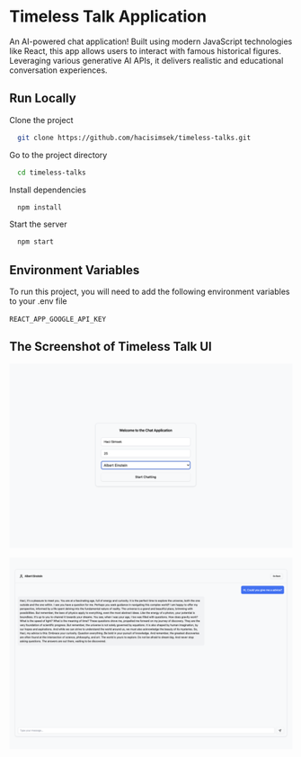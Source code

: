 # Timeless Talk Application

An AI-powered chat application! Built using modern JavaScript technologies like React, this app allows users to interact with famous historical figures. Leveraging various generative AI APIs, it delivers realistic and educational conversation experiences.

## Run Locally

Clone the project

```bash
  git clone https://github.com/hacisimsek/timeless-talks.git
```

Go to the project directory

```bash
  cd timeless-talks
```

Install dependencies

```bash
  npm install
```

Start the server

```bash
  npm start
```

## Environment Variables

To run this project, you will need to add the following environment variables to your .env file

`REACT_APP_GOOGLE_API_KEY`


## The Screenshot of Timeless Talk UI 
![Logo](public/images/loginscreen.png)

![Logo](public/images/chatscreen.png)

